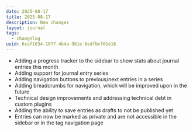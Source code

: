 ```yaml
---
date: 2025-08-17
title: 2025-08-17
description: New changes
layout: journal
tags:
  - changelog
uuid: 6caf1034-1077-4b4a-9b1e-6e4fbcf01e16
---
```


- Adding a progress tracker to the sidebar to show stats about journal entries this month
- Adding support for journal entry series
- Adding navigation buttons to previous/next entries in a series
- Adding breadcrumbs for navigation, which will be improved upon in the future
- Technical design improvements and addressing technical debt in custom plugins
- Adding the ability to save entries as drafts to not be published yet
- Entries can now be marked as private and are not accessible in the sidebar or in the tag navigation page